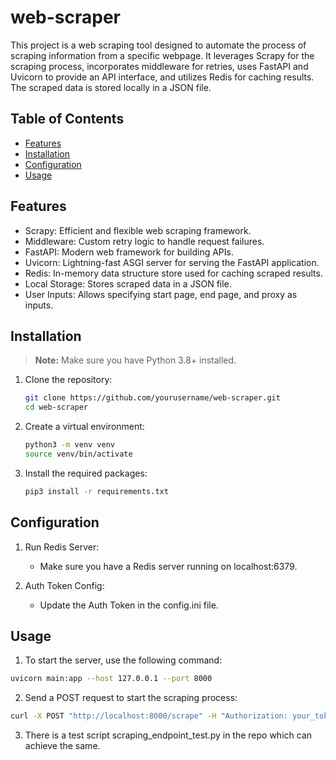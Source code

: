 # web-scraper
This project is a web scraping tool designed to automate the process of scraping information from a specific webpage. It leverages Scrapy for the scraping process, incorporates middleware for retries, uses FastAPI and Uvicorn to provide an API interface, and utilizes Redis for caching results. The scraped data is stored locally in a JSON file.

## Table of Contents

- [Features](#features)
- [Installation](#installation)
- [Configuration](#configuration)
- [Usage](#usage)

## Features

- Scrapy: Efficient and flexible web scraping framework.
- Middleware: Custom retry logic to handle request failures.
- FastAPI: Modern web framework for building APIs.
- Uvicorn: Lightning-fast ASGI server for serving the FastAPI application.
- Redis: In-memory data structure store used for caching scraped results.
- Local Storage: Stores scraped data in a JSON file.
- User Inputs: Allows specifying start page, end page, and proxy as inputs.


## Installation

> **Note:**
> Make sure you have Python 3.8+ installed.

1. Clone the repository:
    ```sh
    git clone https://github.com/yourusername/web-scraper.git
    cd web-scraper
    ```

2. Create a virtual environment:
    ```sh
    python3 -m venv venv
    source venv/bin/activate
    ```

3. Install the required packages:
    ```sh
    pip3 install -r requirements.txt
    ```

## Configuration

1. Run Redis Server:
   - Make sure you have a Redis server running on localhost:6379.

2. Auth Token Config:
   - Update the Auth Token in the config.ini file.

## Usage

1. To start the server, use the following command:

  ```sh
  uvicorn main:app --host 127.0.0.1 --port 8000
  ```

2. Send a POST request to start the scraping process:

  ```sh
  curl -X POST "http://localhost:8000/scrape" -H "Authorization: your_token" -H "Content-Type: application/json" -d '{"start_page": 1, "end_page": 5, "proxy": "http://yourproxy:port"}'
  ```

3. There is a test script scraping_endpoint_test.py in the repo which can achieve the same.












